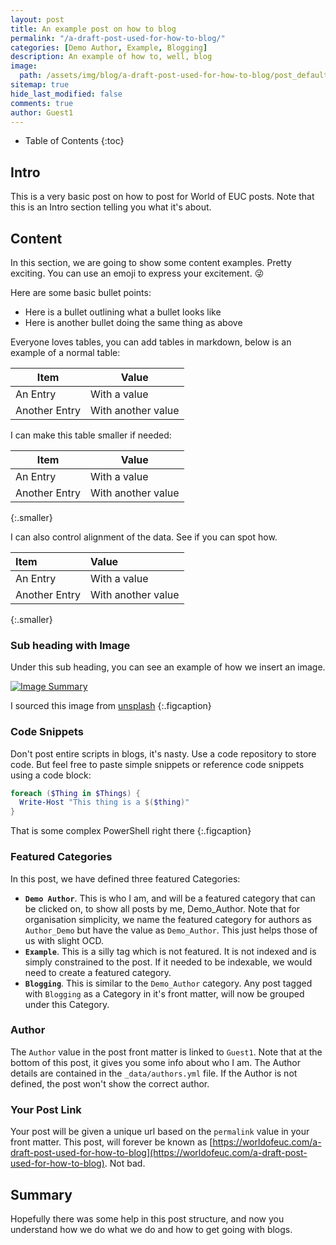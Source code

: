 ```yaml
---
layout: post
title: An example post on how to blog
permalink: "/a-draft-post-used-for-how-to-blog/"
categories: [Demo Author, Example, Blogging]
description: An example of how to, well, blog
image:
  path: /assets/img/blog/a-draft-post-used-for-how-to-blog/post_default_image.jpg
sitemap: true
hide_last_modified: false
comments: true
author: Guest1
---
```


<!--excerpt-->

-  Table of Contents
{:toc}

## Intro

This is a very basic post on how to post for World of EUC posts. Note that this is an Intro section telling you what it's about.

## Content

In this section, we are going to show some content examples. Pretty exciting. You can use an emoji to express your excitement. 😜

Here are some basic bullet points:

-  Here is a bullet outlining what a bullet looks like
-  Here is another bullet doing the same thing as above

Everyone loves tables, you can add tables in markdown, below is an example of a normal table:

| Item | Value |
| --- | --- |
| An Entry | With a value |
| Another Entry | With another value |

I can make this table smaller if needed:

| Item | Value |
| --- | --- |
| An Entry | With a value |
| Another Entry | With another value |
{:.smaller}

I can also control alignment of the data. See if you can spot how.

| Item | Value |
| :--- | :--- |
| An Entry | With a value |
| Another Entry | With another value |
{:.smaller}

### Sub heading with Image

Under this sub heading, you can see an example of how we insert an image.

[![Image Summary]({{site.baseurl}}/assets/img/blog/a-draft-post-used-for-how-to-blog/Image1.jpg)]({{site.baseurl}}/assets/img/a-draft-post-used-for-how-to-blog/Image1.jpg)

I sourced this image from [unsplash](https://unsplash.com/)
{:.figcaption}

### Code Snippets

Don't post entire scripts in blogs, it's nasty. Use a code repository to store code. But feel free to paste simple snippets or reference code snippets using a code block:

~~~PowerShell
foreach ($Thing in $Things) { 
  Write-Host "This thing is a $($thing)"
}
~~~

That is some complex PowerShell right there
{:.figcaption}

### Featured Categories

In this post, we have defined three featured Categories:

-  **`Demo Author`**. This is who I am, and will be a featured category that can be clicked on, to show all posts by me, Demo_Author. Note that for organisation simplicity, we name the featured category for authors as `Author_Demo` but have the value as `Demo_Author`. This just helps those of us with slight OCD.
-  **`Example`**. This is a silly tag which is not featured. It is not indexed and is simply constrained to the post. If it needed to be indexable, we would need to create a featured category.
-  **`Blogging`**. This is similar to the `Demo_Author` category. Any post tagged with `Blogging` as a Category in it's front matter, will now be grouped under this Category.

### Author

The `Author` value in the post front matter is linked to `Guest1`. Note that at the bottom of this post, it gives you some info about who I am. The Author details are contained in the `_data/authors.yml` file. If the Author is not defined, the post won't show the correct author.

### Your Post Link

Your post will be given a unique url based on the `permalink` value in your front matter. This post, will forever be known as [https://worldofeuc.com/a-draft-post-used-for-how-to-blog](https://worldofeuc.com/a-draft-post-used-for-how-to-blog). Not bad.

## Summary

Hopefully there was some help in this post structure, and now you understand how we do what we do and how to get going with blogs.